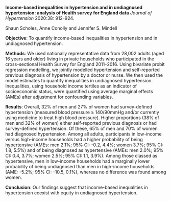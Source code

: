 **Income-based inequalities in hypertension and in undiagnosed hypertension: analysis of Health survey for England data**
*Journal of Hypertension* 2020:38: 912-924.

Shaun Scholes, Anne Conolly and Jennifer S. Mindell

**Objective**: To quantify income-based inequalities in hypertension and in undiagnosed hypertension.

**Methods**: We used nationally representative data from 28,002 adults (aged 16 years and older) living in private households who participated 
in the cross-sectional Health Survey for England 2011–2016. Using bivariate probit regression modelling, we jointly modelled hypertension 
and self-reported previous diagnosis of hypertension by a doctor or nurse. We then used the model estimates to quantify inequalities in 
undiagnosed hypertension. Inequalities, using household income tertiles as an indicator
of socioeconomic status, were quantified using average marginal effects (AMEs) after adjustment for confounding variables.

**Results**: Overall, 32% of men and 27% of women had survey-defined hypertension (measured blood pressure $\ge$ 140/90mmHg and/or currently using medicine to treat
high blood pressure). Higher proportions (38% of men and 32% of women) either self-reported previous diagnosis or had survey-defined hypertension. Of these, 65% of men
and 70% of women had diagnosed hypertension. Among all adults, participants in low-income versus high-income households 
had a higher probability of being hypertensive (AMEs: men 2.1%; 95% CI: -0.2, 4.4%; women 3.7%; 95% CI: 1.8, 5.5%) and of being diagnosed as 
hypertensive (AMEs: men 2.0%; 95% CI: 0.4, 3.7%; women 2.5%; 95% CI: 1.1, 3.9%). 
Among those classed as hypertensive, men in low-income households had a marginally lower probability of being undiagnosed than men in high-income households (AME:
-5.2%; 95% CI: -10.5, 0.1%), whereas no difference was found among women.

**Conclusion**: Our findings suggest that income-based inequalities in hypertension coexist with equity in undiagnosed hypertension.
